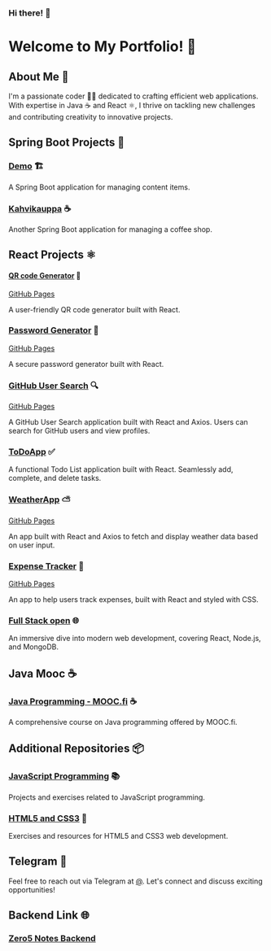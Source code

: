 ### Hi there! 👋
# Welcome to My Portfolio! 🎉

## About Me 💼
I'm a passionate coder 👨‍💻 dedicated to crafting efficient web applications. With expertise in Java ☕ and React ⚛️, I thrive on tackling new challenges and contributing creativity to innovative projects.

## Spring Boot Projects 🚀

### [Demo](https://github.com/Shahtaa/demo) 🏗️
A Spring Boot application for managing content items.

### [Kahvikauppa](https://github.com/Shahtaa/kahvikauppa) ☕
Another Spring Boot application for managing a coffee shop.

## React Projects ⚛️

#### [QR code Generator](https://github.com/shahtaa/wifi-qr-generator) 📱
[GitHub Pages](https://shahtaa.github.io/wifi-qr-generator/)

A user-friendly QR code generator built with React.

### [Password Generator](https://github.com/Shahtaa/password-generator) 🔐
[GitHub Pages](https://shahtaa.github.io/password-generator/)

A secure password generator built with React.
### [GitHub User Search](https://github.com/Shahtaa/github-user-search-app) 🔍
[GitHub Pages](https://shahtaa.github.io/github-user-search-app/)

A GitHub User Search application built with React and Axios. Users can search for GitHub users and view profiles.

### [ToDoApp](https://github.com/Shahtaa/todoapp) ✅
A functional Todo List application built with React. Seamlessly add, complete, and delete tasks.

### [WeatherApp](https://github.com/Shahtaa/WeatherApp) ⛅
[GitHub Pages](https://shahtaa.github.io/WeatherApp/)

An app built with React and Axios to fetch and display weather data based on user input.

### [Expense Tracker](https://github.com/Shahtaa/expense-tracker) 💸
[GitHub Pages](https://shahtaa.github.io/expense-tracker/)

An app to help users track expenses, built with React and styled with CSS.

### [Full Stack open](https://github.com/Shahtaa/hy-fullstack-part-1) 🌐
An immersive dive into modern web development, covering React, Node.js, and MongoDB.

## Java Mooc ☕

### [Java Programming - MOOC.fi](https://github.com/Shahtaa/hbc-java23S) ☕
A comprehensive course on Java programming offered by MOOC.fi.

## Additional Repositories 📦

### [JavaScript Programming](https://github.com/Shahtaa/javascript-ohjelmointi) 📚
Projects and exercises related to JavaScript programming.

### [HTML5 and CSS3](https://github.com/Shahtaa/html5-ja-css3) 🎨
Exercises and resources for HTML5 and CSS3 web development.

## Telegram 📱

Feel free to reach out via Telegram at [@](https://t.me). Let's connect and discuss exciting opportunities!

## Backend Link 🌐

### [Zero5 Notes Backend](https://zero5-notes-backend.onrender.com)
